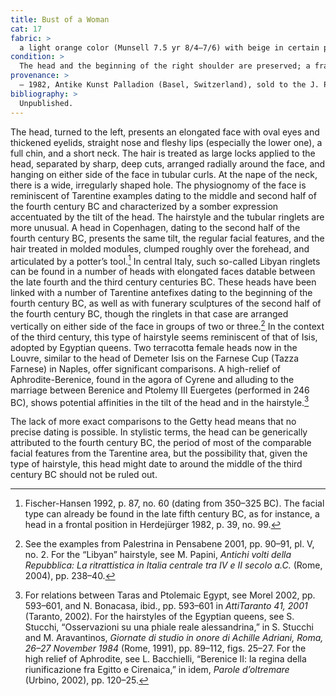 ```yaml
---
title: Bust of a Woman
cat: 17
fabric: >
  a light orange color (Munsell 7.5 yr 8/4–7/6) with beige in certain points of the front section, with numerous calcareous and micaceous inclusions.
condition: > 
  The head and the beginning of the right shoulder are preserved; a fragment has been reattached to the neck; the extremities of the locks of hair have been partly lost. The head is covered with incrustations. The ringlets were applied before firing.
provenance: > 
  – 1982, Antike Kunst Palladion (Basel, Switzerland), sold to the J. Paul Getty Museum, 1982.
bibliography: >
  Unpublished.
---
```

The head, turned to the left, presents an elongated face with oval eyes
and thickened eyelids, straight nose and fleshy lips (especially the
lower one), a full chin, and a short neck. The hair is treated as large
locks applied to the head, separated by sharp, deep cuts, arranged
radially around the face, and hanging on either side of the face in
tubular curls. At the nape of the neck, there is a wide, irregularly
shaped hole. The physiognomy of the face is reminiscent of Tarentine
examples dating to the middle and second half of the fourth century
<span class="smcaps">BC</span> and characterized by a
somber expression accentuated by the tilt of the head. The hairstyle and
the tubular ringlets are more unusual. A head in Copenhagen, dating to
the second half of the fourth century <span
class="smcaps">BC</span>, presents the same tilt, the
regular facial features, and the hair treated in molded modules, clumped
roughly over the forehead, and articulated by a potter’s tool.[^1] In
central Italy, such so-called Libyan ringlets can be found in a number
of heads with elongated faces datable between the late fourth and the
third century centuries <span
class="smcaps">BC.</span> These heads have been linked
with a number of Tarentine antefixes dating to the beginning of the
fourth century <span class="smcaps">BC</span>, as well
as with funerary sculptures of the second half of the fourth century
<span class="smcaps">BC</span>, though the ringlets in
that case are arranged vertically on either side of the face in groups
of two or three.[^2] In the context of the third century, this type of
hairstyle seems reminiscent of that of Isis, adopted by Egyptian queens.
Two terracotta female heads now in the Louvre, similar to the head of
Demeter Isis on the Farnese Cup (Tazza Farnese) in Naples, offer
significant comparisons. A high-relief of Aphrodite-Berenice, found in
the agora of Cyrene and alluding to the marriage between Berenice and
Ptolemy III Euergetes (performed in 246 <span
class="smcaps">BC</span>), shows potential affinities
in the tilt of the head and in the hairstyle.[^3]

The lack of more exact comparisons to the Getty head means that no
precise dating is possible. In stylistic terms, the head can be
generically attributed to the fourth century <span
class="smcaps">BC</span>, the period of most of the
comparable facial features from the Tarentine area, but the possibility
that, given the type of hairstyle, this head might date to around the
middle of the third century <span
class="smcaps">BC</span> should not be ruled out<span
class="smcaps">.</span>

[^1]: <span class="smcaps">Fischer-Hansen</span> 1992,
    p. 87, no. 60 (dating from 350–325 <span
    class="smcaps">BC</span>). The facial type can
    already be found in the late fifth century <span
    class="smcaps">BC</span>, as for instance, a head
    in a frontal position in <span
    class="smcaps">Herdejürger</span> 1982, p. 39, no.
    99.

[^2]: See the examples from Palestrina in <span
    class="smcaps">Pensabene</span> 2001, pp. 90–91,
    pl. V, no. 2. For the “Libyan” hairstyle, see M. Papini, *Antichi
    volti della Repubblica: La ritrattistica in Italia centrale tra IV e
    II secolo a.C.* (Rome, 2004), pp. 238–40.

[^3]: For relations between Taras and Ptolemaic Egypt, see <span
    class="smcaps">Morel</span> 2002, pp. 593–601, and
    N. Bonacasa, ibid., pp. 593–601 in *AttiTaranto 41, 2001* (Taranto,
    2002). For the hairstyles of the Egyptian queens, see S. Stucchi,
    “Osservazioni su una phiale reale alessandrina,” in S. Stucchi and
    M. Aravantinos, *Giornate di studio in onore di Achille Adriani,
    Roma, 26–27 November 1984* (Rome, 1991), pp. 89–112, figs. 25–27.
    For the high relief of Aphrodite, see L. Bacchielli, “Berenice II:
    la regina della riunificazione fra Egitto e Cirenaica,” in idem,
    *Parole d’oltremare* (Urbino, 2002), pp. 120–25.
